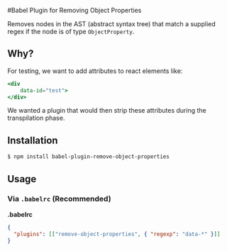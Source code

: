#Babel Plugin for Removing Object Properties

Removes nodes in the AST (abstract syntax tree) that match a supplied regex if the node is of type `ObjectProperty`.

## Why?
For testing, we want to add attributes to react elements like:
```jsx
<div
    data-id="test">
</div>
```
We wanted a plugin that would then strip these attributes during the transpilation phase.

## Installation

```sh
$ npm install babel-plugin-remove-object-properties
```

## Usage

### Via `.babelrc` (Recommended)

**.babelrc**

```json
{
  "plugins": [["remove-object-properties", { "regexp": "data-*" }]]
}
```
